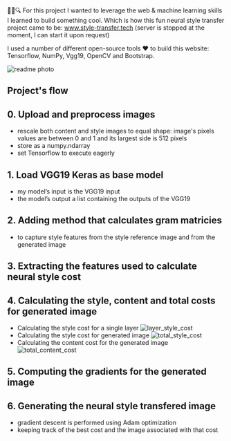
👩‍💻🔍
For this project I wanted to leverage the web & machine learning skills I learned to build something cool. Which is how this fun neural style transfer project came to be: www.style-transfer.tech (server is stopped at the moment, I can start it upon request)

I used a number of different open-source tools  ❤️   to build this website: Tensorflow, NumPy, Vgg19, OpenCV and Bootstrap.

![readme photo](https://i.imgur.com/jKeqXBy.jpg)

## Project's flow
## 0. Upload and preprocess images
* rescale both content and style images to equal shape: image's pixels values are between 0 and 1 and its largest side is 512 pixels
* store as a numpy.ndarray
* set Tensorflow to execute eagerly
## 1. Load VGG19 Keras as base model
* my  model’s input is  the VGG19 input
* the model’s output a list containing the outputs of the VGG19 
## 2. Adding method that calculates gram matricies
* to capture style features from the style reference image and from the generated image
## 3. Extracting the features used to calculate neural style cost
## 4. Calculating the style, content and total costs for generated image
* Calculating the style cost for a single layer
![layer_style_cost](https://latex.codecogs.com/gif.latex?E_{l}&space;=&space;\frac{1}{C_{l}^{2}}\sum_{i}^{C_{l}}\sum_{j}^{C_{l}}(G^{l}_{ij}&space;-&space;A^{l}_{ij})^{2})
* Calculating the style cost for generated image
![total_style_cost](https://latex.codecogs.com/gif.latex?L_{style}&space;=&space;\sum_{l}w_{l}E_{l})
* Calculating the content cost for the generated image
![total_content_cost](https://latex.codecogs.com/gif.latex?L_{content}&space;=&space;\frac{1}{H_{l}W_{l}C_{l}}\sum_{i}^{H_{l}}\sum_{j}^{W_{l}}\sum_{k}^{C_{l}}(F_{ijk}^{l}-P_{ijk}^{l})^2)
## 5. Computing the gradients for the generated image

## 6. Generating  the neural style transfered image
* gradient descent is performed using Adam optimization
* keeping track of the best cost and the image associated with that cost



